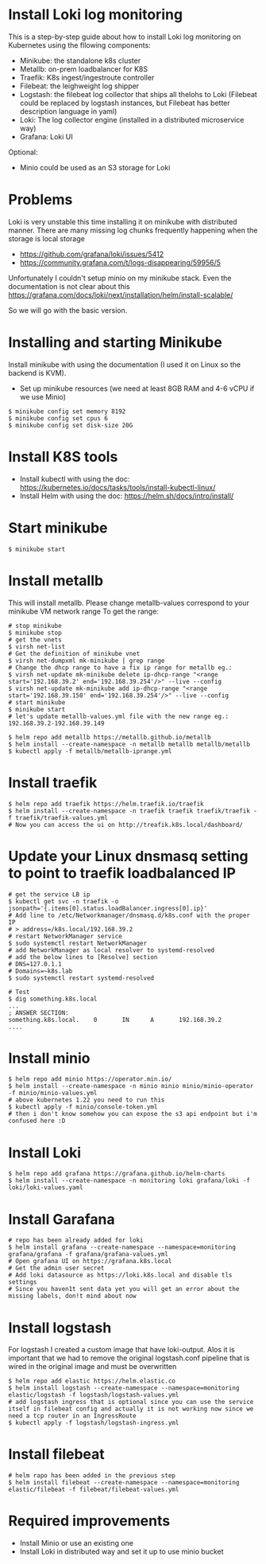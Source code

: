 # Install Loki log monitoring

This is a step-by-step guide about how to install Loki log monitoring on Kubernetes using the fllowing components:
* Minikube: the standalone k8s cluster
* Metallb: on-prem loadbalancer for K8S 
* Traefik: K8s ingest/ingestroute controller
* Filebeat: the leighweight log shipper
* Logstash: the filebeat log collector that ships all thelohs to Loki (Filebeat could be replaced by logstash instances, but Filebeat has better description language in yaml)
* Loki: The log collector engine (installed in a distributed microservice way)
* Grafana: Loki UI

Optional:

* Minio could be used as an S3 storage for Loki

# Problems

Loki is very unstable this time installing it on minikube with distributed manner. There are many missing log chunks frequently happening when the storage is local storage
* https://github.com/grafana/loki/issues/5412
* https://community.grafana.com/t/logs-disappearing/59956/5

Unfortunately I couldn't setup minio on my minikube stack. Even the documentation is not clear about this  https://grafana.com/docs/loki/next/installation/helm/install-scalable/

So we will go with the basic version.

# Installing and starting Minikube

Install minikube with using the documentation (I used it on Linux so the backend is KVM).

* Set up minikube resources (we need at least 8GB RAM and 4-6 vCPU if we use Minio)
```
$ minikube config set memory 8192
$ minikube config set cpus 6
$ minikube config set disk-size 20G
```

# Install K8S tools

* Install kubectl with using the doc: https://kubernetes.io/docs/tasks/tools/install-kubectl-linux/
* Install Helm with using the doc: https://helm.sh/docs/intro/install/

# Start minikube

```
$ minikube start
```

# Install metallb

This will install metallb. Please change metallb-values correspond to your minikube VM network range
To get the range:
```
# stop minikube
$ minikube stop
# get the vnets
$ virsh net-list
# Get the definition of minikube vnet
$ virsh net-dumpxml mk-minikube | grep range
# Change the dhcp range to have a fix ip range for metallb eg.:
$ virsh net-update mk-minikube delete ip-dhcp-range "<range start='192.168.39.2' end='192.168.39.254'/>" --live --config
$ virsh net-update mk-minikube add ip-dhcp-range "<range start='192.168.39.150' end='192.168.39.254'/>" --live --config
# start minikube
$ minikube start
# let's update metallb-values.yml file with the new range eg.: 192.168.39.2-192.168.39.149
```

```
$ helm repo add metallb https://metallb.github.io/metallb
$ helm install --create-namespace -n metallb metallb metallb/metallb
$ kubectl apply -f metallb/metallb-iprange.yml
```

# Install traefik

```
$ helm repo add traefik https://helm.traefik.io/traefik
$ helm install --create-namespace -n traefik traefik traefik/traefik -f traefik/traefik-values.yml
# Now you can access the ui on http://treafik.k8s.local/dashboard/
```

# Update your Linux dnsmasq setting to point to traefik loadbalanced IP

``` 
# get the service LB ip
$ kubectl get svc -n traefik -o jsonpath='{.items[0].status.loadBalancer.ingress[0].ip}'
# Add line to /etc/Networkmanager/dnsmasq.d/k8s.conf with the proper IP
# > address=/k8s.local/192.168.39.2
# restart NetworkManager service
$ sudo systemctl restart NetworkManager
# add NetworkManager as local resolver to systemd-resolved
# add the below lines to [Resolve] section
# DNS=127.0.1.1 
# Domains=~k8s.lab
$ sudo systemctl restart systemd-resolved

# Test
$ dig something.k8s.local
...
; ANSWER SECTION:
something.k8s.local.    0       IN      A       192.168.39.2
....
```

# Install minio

```
$ helm repo add minio https://operator.min.io/
$ helm install --create-namespace -n minio minio minio/minio-operator -f minio/minio-values.yml
# above kubernetes 1.22 you need to run this
$ kubectl apply -f minio/console-token.yml
# then i don't know somehow you can expose the s3 api endpoint but i'm confused here :D
```

# Install Loki

```
$ helm repo add grafana https://grafana.github.io/helm-charts
$ helm install --create-namespace -n monitoring loki grafana/loki -f loki/loki-values.yaml
```

# Install Garafana

```
# repo has been already added for loki
$ helm install grafana --create-namespace --namespace=monitoring grafana/grafana -f grafana/grafana-values.yml
# Open grafana UI on https://grafana.k8s.local
# Get the admin user secret 
# Add loki datasource as https://loki.k8s.local and disable tls settings
# Since you haven1t sent data yet you will get an error about the missing labels, don!t mind about now
```

# Install logstash

For logstash I created a custom image that have loki-output. Alos it is important that we had to remove the original logstash.conf pipeline that is wired in the original image and must be overwritten

```
$ helm repo add elastic https://helm.elastic.co
$ helm install logstash --create-namespace --namespace=monitoring elastic/logstash -f logstash/logstash-values.yml
# add logstash ingress that is optional since you can use the service itself in filebeat config and actually it is not working now since we need a tcp router in an IngressRoute
$ kubectl apply -f logstash/logstash-ingress.yml
```

# Install filebeat

```
# helm rapo has been added in the previous step
$ helm install filebeat --create-namespace --namespace=monitoring elastic/filebeat -f filebeat/filebeat-values.yml
```


# Required improvements

* Install Minio or use an existing one
* Install Loki in distributed way and set it up to use minio bucket

